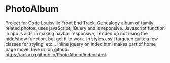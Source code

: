 # PhotoAlbum
Project for Code Louisville Front End Track. Genealogy album of family related photos, uses javaScript, jQuery and is reponsive. Javascript function in app.js aids in making navbar responsive, I ended up not using the hide/show function, but got it to work. In styles.css I targeted quite a few classes for styling, etc... Inline jquery on index.html makes part of home page move. Live url on github: https://aclarkg.github.io/PhotoAlbum/index.html.
